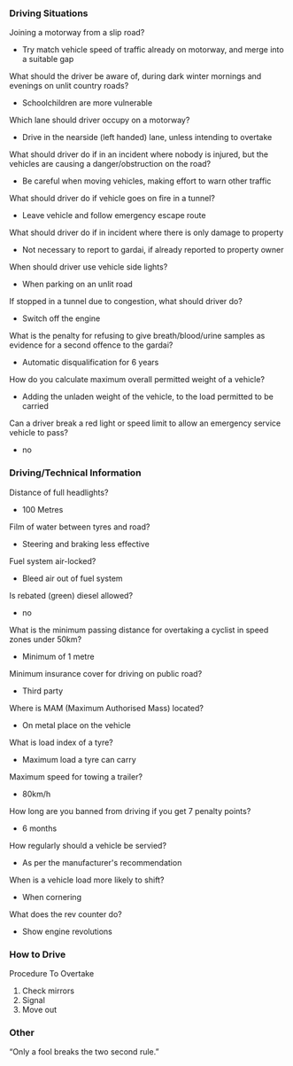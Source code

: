### Driving Situations
Joining a motorway from a slip road?
- Try match vehicle speed of traffic already on motorway, and merge into a suitable gap

What should the driver be aware of, during dark winter mornings and evenings on unlit country roads?
- Schoolchildren are more vulnerable

Which lane should driver occupy on a motorway?
- Drive in the nearside (left handed) lane, unless intending to overtake

What should driver do if in an incident where nobody is injured, but the vehicles are causing a danger/obstruction on the road?
- Be careful when moving vehicles, making effort to warn other traffic

What should driver do if vehicle goes on fire in a tunnel?
- Leave vehicle and follow emergency escape route

What should driver do if in incident where there is only damage to property
- Not necessary to report to gardai, if already reported to property owner

When should driver use vehicle side lights?
- When parking on an unlit road

If stopped in a tunnel due to congestion, what should driver do?
- Switch off the engine

What is the penalty for refusing to give breath/blood/urine samples as evidence for a second offence to the gardai?
- Automatic disqualification for 6 years

How do you calculate maximum overall permitted weight of a vehicle?
- Adding the unladen weight of the vehicle, to the load permitted to be carried

Can a driver break a red light or speed limit to allow an emergency service vehicle to pass?
- no


### Driving/Technical Information
Distance of full headlights?
- 100 Metres

Film of water between tyres and road?
- Steering and braking less effective

Fuel system air-locked?
- Bleed air out of fuel system

Is rebated (green) diesel allowed?
- no

What is the minimum passing distance for overtaking a cyclist in speed zones under 50km?
- Minimum of 1 metre

Minimum insurance cover for driving on public road?
- Third party

Where is MAM (Maximum Authorised Mass) located?
- On metal place on the vehicle

What is load index of a tyre?
- Maximum load a tyre can carry

Maximum speed for towing a trailer?
- 80km/h

How long are you banned from driving if you get 7 penalty points?
- 6 months

How regularly should a vehicle be servied?
- As per the manufacturer's recommendation

When is a vehicle load more likely to shift?
- When cornering

What does the rev counter do?
- Show engine revolutions


### How to Drive
Procedure To Overtake
1. Check mirrors
2. Signal
3. Move out

### Other
“Only a fool breaks the two second rule.”